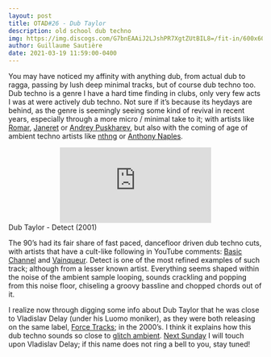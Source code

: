 ```yaml
---
layout: post
title: OTAD#26 - Dub Taylor
description: old school dub techno
img: https://img.discogs.com/G7bnEAAiJ2LJshPR7XgtZUtBIL8=/fit-in/600x600/filters:strip_icc():format(jpeg):mode_rgb():quality(90)/discogs-images/R-12265-1247475273.jpeg.jpg
author: Guillaume Sautière
date: 2021-03-19 11:59:00-0400
---
```


You may have noticed my affinity with anything dub, from actual dub to ragga, passing by lush deep minimal tracks, but of course dub techno too. Dub techno is a genre I have a hard time finding in clubs, only very few acts I was at were actively dub techno. Not sure if it’s because its heydays are behind, as the genre is seemingly seeing some kind of revival in recent years, especially through a more micro / minimal take to it; with artists like [Romar](https://youtu.be/Z_fZYudCGaA), [Janeret](https://youtu.be/XiJ0dBzV_74) or [Andrey Puskharev](https://youtu.be/5cc9LRbZsIk), but also with the coming of age of ambient techno artists like [nthng](https://youtu.be/fCU3ShXB4Gc) or [Anthony Naples](https://youtu.be/emmqd3we7hU).

<div class="row">
    <div class="col-sm mt-3 mt-md-0 video" align="center">
        <iframe src="https://www.youtube.com/embed/4bHKUXEgw-U" frameborder="0" allow="accelerometer; autoplay; encrypted-media; gyroscope; picture-in-picture" allowfullscreen></iframe>
    </div>
</div>

<div class="caption">
    Dub Taylor - Detect (2001)
</div>

The 90’s had its fair share of fast paced, dancefloor driven dub techno cuts, with artists that have a cult-like following in YouTube comments: [Basic Channel](https://youtu.be/CUD4RaRSSio) and [Vainqueur](https://www.youtube.com/watch?v=XOiqVejo4gk). Detect is one of the most refined examples of such track; although from a lesser known artist. Everything seems shaped within the noise of the ambient sample looping, sounds crackling and popping from this noise floor, chiseling a groovy bassline and chopped chords out of it.

I realize now through digging some info about Dub Taylor that he was close to Vladislav Delay (under his Luomo moniker), as they were both releasing on the same label, [Force Tracks](https://www.discogs.com/label/220-Force-Tracks); in the 2000’s. I think it explains how this dub techno sounds so close to [glitch ambient](https://youtu.be/vvW6qiTkZdw). [Next Sunday](/music/28_otad/) I will touch upon Vladislav Delay; if this name does not ring a bell to you, stay tuned!
